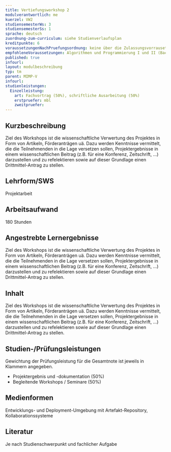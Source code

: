 ```yaml
---
title: Vertiefungsworkshop 2
modulverantwortlich: me
kuerzel: VW2
studiensemesterWs: 3
studiensemesterSs: 1
sprache: deutsch
zuordnung-zum-curriculum: siehe Studienverlaufsplan
kreditpunkte: 6
voraussetzungenNachPruefungsordnung: keine über die Zulassungsvorrausetzungen zum Studium hinausgehenden
empfohleneVoraussetzungen: Algorithmen und Programmierung I und II (Bachelor), Softwaretechnik (Bachelor), BWL I - Grundlagen (Bachelor)
published: true
infourl: 
layout: modulbeschreibung
typ: tm
parent: MIMP-V
infourl: 
studienleistungen:
  Einzelleistung:
    art: Fachvortrag (50%), schriftliche Ausarbeitung (50%)
    erstpruefer: mbl
    zweitpruefer: 
---
```


## Kurzbeschreibung
Ziel des Workshops ist die wissenschaftliche Verwertung des Projektes in Form von Artikeln, Förderanträgen uä. Dazu werden Kenntnisse vermittelt, die die Teilnehmenden in die Lage versetzen sollen,
Projektergebnisse in einem wissenschaftlichen Beitrag (z.B. für eine Konferenz, Zeitschrift, …) darzustellen und zu refelektieren sowie auf dieser Grundlage einen Drittmittel-Antrag zu stellen.

## Lehrform/SWS 
Projektarbeit

## Arbeitsaufwand 
180 Stunden

## Angestrebte Lernergebnisse
Ziel des Workshops ist die wissenschaftliche Verwertung des Projektes in Form von Artikeln, Förderanträgen uä. Dazu werden Kenntnisse vermittelt, die die Teilnehmenden in die Lage versetzen sollen,
Projektergebnisse in einem wissenschaftlichen Beitrag (z.B. für eine Konferenz, Zeitschrift, …) darzustellen und zu refelektieren sowie auf dieser Grundlage einen Drittmittel-Antrag zu stellen.

## Inhalt
Ziel des Workshops ist die wissenschaftliche Verwertung des Projektes in Form von Artikeln, Förderanträgen uä. Dazu werden Kenntnisse vermittelt, die die Teilnehmenden in die Lage versetzen sollen,
Projektergebnisse in einem wissenschaftlichen Beitrag (z.B. für eine Konferenz, Zeitschrift, …) darzustellen und zu refelektieren sowie auf dieser Grundlage einen Drittmittel-Antrag zu stellen.

## Studien-/Prüfungsleistungen
Gewichtung der Prüfungsleistung für die Gesamtnote ist jeweils in Klammern angegeben.

- Projektergebnis und -dokumentation (50%)
- Begleitende Workshops / Seminare (50%)


## Medienformen
Entwicklungs- und Deployment-Umgebung mit Artefakt-Repository, Kollaborationssysteme

## Literatur
Je nach Studienschwerpunkt und fachlicher Aufgabe
